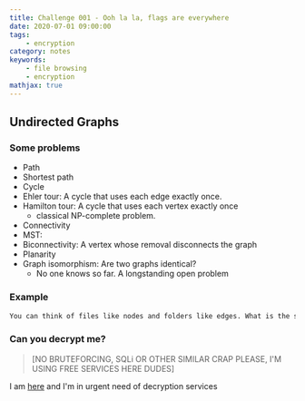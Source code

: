 ```yaml
---
title: Challenge 001 - Ooh la la, flags are everywhere
date: 2020-07-01 09:00:00
tags:
    - encryption
category: notes
keywords:
    - file browsing
    - encryption
mathjax: true
---
```


## Undirected Graphs

### Some problems

* Path
* Shortest path
* Cycle
* Ehler tour: A cycle that uses each edge exactly once.
* Hamilton tour: A cycle that uses each vertex exactly once
    - classical NP-complete problem.
* Connectivity
* MST:
* Biconnectivity: A vertex whose removal disconnects the graph
* Planarity
* Graph isomorphism: Are two graphs identical?
    - No one knows so far. A longstanding open problem

### Example

```bash
You can think of files like nodes and folders like edges. What is the shortest path to a file?
```

### Can you decrypt me? 

> [NO BRUTEFORCING, SQLi OR OTHER SIMILAR CRAP PLEASE, I'M USING FREE SERVICES HERE DUDES]

I am [here](/challenges/CH001) and I'm in urgent need of decryption services